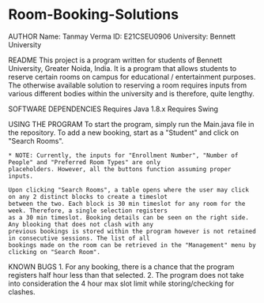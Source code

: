 # Room-Booking-Solutions
AUTHOR
    Name: Tanmay Verma
    ID: E21CSEU0906
    University: Bennett University

README
    This project is a program written for students of Bennett University, Greater Noida, India. It is a program that
    allows students to reserve certain rooms on campus for educational / entertainment purposes. The otherwise available
    solution to reserving a room requires inputs from various different bodies within the university and is therefore,
    quite lengthy.

SOFTWARE DEPENDENCIES
    Requires Java 1.8.x
    Requires Swing

USING THE PROGRAM
    To start the program, simply run the Main.java file in the repository.
    To add a new booking, start as a "Student" and click on "Search Rooms".

    * NOTE: Currently, the inputs for "Enrollment Number", "Number of People" and "Preferred Room Types" are only
    placeholders. However, all the buttons function assuming proper inputs.

    Upon clicking "Search Rooms", a table opens where the user may click on any 2 distinct blocks to create a timeslot
    between the two. Each block is 30 min timeslot for any room for the week. Therefore, a single selection registers
    as a 30 min timeslot. Booking details can be seen on the right side. Any blooking that does not clash with any
    previous bookings is stored within the program however is not retained in consecutive sessions. The list of all
    bookings made on the room can be retrieved in the "Management" menu by clicking on "Search Room".

KNOWN BUGS
    1. For any booking, there is a chance that the program registers half hour less than that selected.
    2. The program does not take into consideration the 4 hour max slot limit while storing/checking for clashes.
